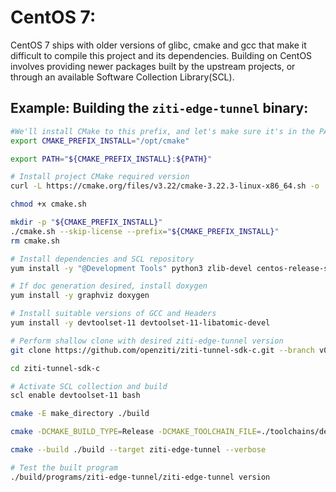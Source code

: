 # CentOS 7:

CentOS 7 ships with older versions of glibc, cmake and gcc that make it difficult to compile this project and its dependencies. Building on CentOS involves providing newer packages built by the upstream projects, or through an available Software Collection Library(SCL).

## Example: Building the `ziti-edge-tunnel` binary:


```bash
#We'll install CMake to this prefix, and let's make sure it's in the PATH
export CMAKE_PREFIX_INSTALL="/opt/cmake"

export PATH="${CMAKE_PREFIX_INSTALL}:${PATH}"

# Install project CMake required version
curl -L https://cmake.org/files/v3.22/cmake-3.22.3-linux-x86_64.sh -o ./cmake.sh

chmod +x cmake.sh

mkdir -p "${CMAKE_PREFIX_INSTALL}"
./cmake.sh --skip-license --prefix="${CMAKE_PREFIX_INSTALL}"
rm cmake.sh

# Install dependencies and SCL repository
yum install -y "@Development Tools" python3 zlib-devel centos-release-scl

# If doc generation desired, install doxygen
yum install -y graphviz doxygen

# Install suitable versions of GCC and Headers
yum install -y devtoolset-11 devtoolset-11-libatomic-devel

# Perform shallow clone with desired ziti-edge-tunnel version
git clone https://github.com/openziti/ziti-tunnel-sdk-c.git --branch v0.17.24 --depth 1

cd ziti-tunnel-sdk-c

# Activate SCL collection and build
scl enable devtoolset-11 bash

cmake -E make_directory ./build

cmake -DCMAKE_BUILD_TYPE=Release -DCMAKE_TOOLCHAIN_FILE=./toolchains/default.cmake -S . -B ./build

cmake --build ./build --target ziti-edge-tunnel --verbose

# Test the built program
./build/programs/ziti-edge-tunnel/ziti-edge-tunnel version
```